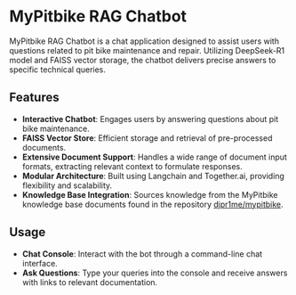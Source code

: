 # MyPitbike RAG Chatbot

MyPitbike RAG Chatbot is a chat application designed to assist users with questions related to pit bike maintenance and repair. Utilizing DeepSeek-R1 model and FAISS vector storage, the chatbot delivers precise answers to specific technical queries.

## Features

- **Interactive Chatbot**: Engages users by answering questions about pit bike maintenance.
- **FAISS Vector Store**: Efficient storage and retrieval of pre-processed documents.
- **Extensive Document Support**: Handles a wide range of document input formats, extracting relevant context to formulate responses.
- **Modular Architecture**: Built using Langchain and Together.ai, providing flexibility and scalability.
- **Knowledge Base Integration**: Sources knowledge from the MyPitbike knowledge base documents found in the repository [djpr1me/mypitbike](https://github.com/djpr1me/mypitbike).

## Usage

- **Chat Console**: Interact with the bot through a command-line chat interface.
- **Ask Questions**: Type your queries into the console and receive answers with links to relevant documentation.